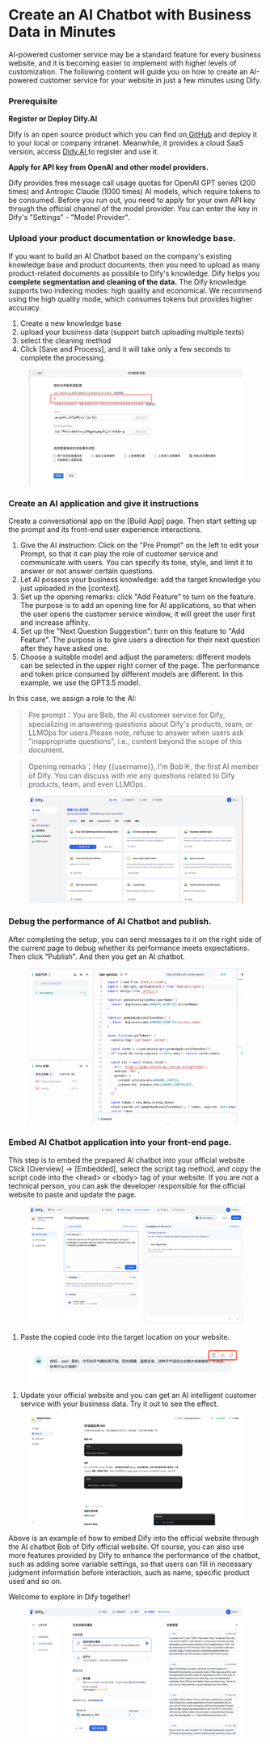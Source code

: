 # Create an AI Chatbot with Business Data in Minutes

AI-powered customer service may be a standard feature for every business website, and it is becoming easier to implement with higher levels of customization. The following content will guide you on how to create an AI-powered customer service for your website in just a few minutes using Dify.

### Prerequisite

**Register or Deploy Dify.AI**

Dify is an open source product which you can find on[ GitHub](https://github.com/langgenius/dify) and deploy it to your local or company intranet. Meanwhile, it provides a cloud SaaS version, access [Didy.AI ](https://dify.ai/)to register and use it.

**Apply for API key from OpenAI and other model providers.**

Dify provides free message call usage quotas for OpenAI GPT series (200 times) and Antropic Claude (1000 times) AI models, which require tokens to be consumed. Before you run out, you need to apply for your own API key through the official channel of the model provider. You can enter the key in Dify's "Settings" - "Model Provider".

### Upload your product documentation or knowledge base.

If you want to build an AI Chatbot based on the company's existing knowledge base and product documents, then you need to upload as many product-related documents as possible to Dify's knowledge. Dify helps you **complete segmentation and cleaning of the data.** The Dify knowledge supports two indexing modes: high quality and economical. We recommend using the high quality mode, which consumes tokens but provides higher accuracy.

1. Create a new knowledge base
2. upload your business data (support batch uploading multiple texts)
3. select the cleaning method
4. Click \[Save and Process], and it will take only a few seconds to complete the processing.

<figure><img src="/en/.gitbook/assets/learn-more/image (41).png" alt=""><figcaption></figcaption></figure>

### Create an AI application and give it instructions

Create a conversational app on the \[Build App] page. Then start setting up the prompt and its front-end user experience interactions.

1. Give the AI instruction: Click on the "Pre Prompt" on the left to edit your Prompt, so that it can play the role of customer service and communicate with users. You can specify its tone, style, and limit it to answer or not answer certain questions.
2. Let AI possess your business knowledge: add the target knowledge you just uploaded in the \[context].
3. Set up the opening remarks: click "Add Feature" to turn on the feature. The purpose is to add an opening line for AI applications, so that when the user opens the customer service window, it will greet the user first and increase affinity.
4. Set up the "Next Question Suggestion": turn on this feature to "Add Feature". The purpose is to give users a direction for their next question after they have asked one.
5. Choose a suitable model and adjust the parameters: different models can be selected in the upper right corner of the page. The performance and token price consumed by different models are different. In this example, we use the GPT3.5 model.

In this case, we assign a role to the AI:

> Pre prompt：You are Bob, the AI customer service for Dify, specializing in answering questions about Dify's products, team, or LLMOps for users.Please note, refuse to answer when users ask "inappropriate questions", i.e., content beyond the scope of this document.

> Opening remarks：Hey \{{username\}}, I'm Bob☀️, the first AI member of Dify. You can discuss with me any questions related to Dify products, team, and even LLMOps.

<figure><img src="/en/.gitbook/assets/learn-more/image (53).png" alt=""><figcaption></figcaption></figure>

### Debug the performance of AI Chatbot and publish.

After completing the setup, you can send messages to it on the right side of the current page to debug whether its performance meets expectations. Then click "Publish". And then you get an AI chatbot.

<figure><img src="/en/.gitbook/assets/learn-more/image (56).png" alt=""><figcaption></figcaption></figure>

### Embed AI Chatbot application into your front-end page.

This step is to embed the prepared AI chatbot into your official website . Click \[Overview] -> \[Embedded], select the script tag method, and copy the script code into the \<head> or \<body> tag of your website. If you are not a technical person, you can ask the developer responsible for the official website to paste and update the page.

<figure><img src="/en/.gitbook/assets/learn-more/image (34).png" alt=""><figcaption></figcaption></figure>

1. Paste the copied code into the target location on your website.

<figure><img src="/en/.gitbook/assets/learn-more/image (26).png" alt=""><figcaption></figcaption></figure>

1. Update your official website and you can get an AI intelligent customer service with your business data. Try it out to see the effect.

<figure><img src="/en/.gitbook/assets/learn-more/image (19).png" alt=""><figcaption></figcaption></figure>

Above is an example of how to embed Dify into the official website through the AI chatbot Bob of Dify official website. Of course, you can also use more features provided by Dify to enhance the performance of the chatbot, such as adding some variable settings, so that users can fill in necessary judgment information before interaction, such as name, specific product used and so on.

Welcome to explore in Dify together!

<figure><img src="/en/.gitbook/assets/learn-more/image (25).png" alt=""><figcaption></figcaption></figure>
